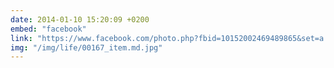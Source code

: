 ```yaml
---
date: 2014-01-10 15:20:09 +0200
embed: "facebook"
link: "https://www.facebook.com/photo.php?fbid=10152002469489865&set=a.10150382045299865.355740.580174864&type=3"
img: "/img/life/00167_item.md.jpg"
---
```

